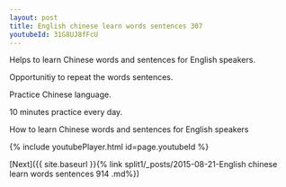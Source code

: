 ```yaml
---
layout: post
title: English chinese learn words sentences 307 
youtubeId: 31G8UJ8fFcU
---
```

 
 
Helps to learn Chinese words and sentences for English speakers.

Opportunitiy to repeat the words sentences. 

Practice Chinese language. 
 
10 minutes practice every day. 
 
How to learn Chinese words and sentences for English speakers 
 
{% include youtubePlayer.html id=page.youtubeId %}
 
 
[Next]({{ site.baseurl }}{% link  split1/_posts/2015-08-21-English chinese learn words sentences 914 .md%})
 
